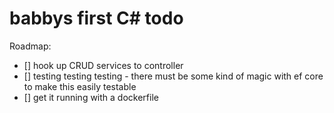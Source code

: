 # babbys first C# todo

Roadmap:
- [] hook up CRUD services to controller
- [] testing testing testing - there must be some kind of magic with ef core to make this easily testable
- [] get it running with a dockerfile
